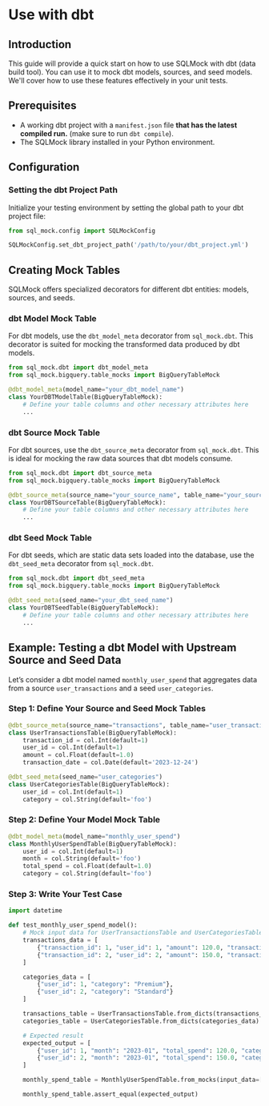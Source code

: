 # Use with dbt

## Introduction

This guide will provide a quick start on how to use SQLMock with dbt (data build tool). You can use it to mock dbt models, sources, and seed models. We'll cover how to use these features effectively in your unit tests.

## Prerequisites

- A working dbt project with a `manifest.json` file **that has the latest compiled run.** (make sure to run `dbt compile`).
- The SQLMock library installed in your Python environment.

## Configuration

### Setting the dbt Project Path

Initialize your testing environment by setting the global path to your dbt project file:

```python
from sql_mock.config import SQLMockConfig

SQLMockConfig.set_dbt_project_path('/path/to/your/dbt_project.yml')
```

## Creating Mock Tables

SQLMock offers specialized decorators for different dbt entities: models, sources, and seeds.

### dbt Model Mock Table

For dbt models, use the `dbt_model_meta` decorator from `sql_mock.dbt`. This decorator is suited for mocking the transformed data produced by dbt models.

```python
from sql_mock.dbt import dbt_model_meta
from sql_mock.bigquery.table_mocks import BigQueryTableMock

@dbt_model_meta(model_name="your_dbt_model_name")
class YourDBTModelTable(BigQueryTableMock):
    # Define your table columns and other necessary attributes here
    ...
```

### dbt Source Mock Table

For dbt sources, use the `dbt_source_meta` decorator from `sql_mock.dbt`. This is ideal for mocking the raw data sources that dbt models consume.

```python
from sql_mock.dbt import dbt_source_meta
from sql_mock.bigquery.table_mocks import BigQueryTableMock

@dbt_source_meta(source_name="your_source_name", table_name="your_source_table")
class YourDBTSourceTable(BigQueryTableMock):
    # Define your table columns and other necessary attributes here
    ...
```

### dbt Seed Mock Table

For dbt seeds, which are static data sets loaded into the database, use the `dbt_seed_meta` decorator from `sql_mock.dbt`.

```python
from sql_mock.dbt import dbt_seed_meta
from sql_mock.bigquery.table_mocks import BigQueryTableMock

@dbt_seed_meta(seed_name="your_dbt_seed_name")
class YourDBTSeedTable(BigQueryTableMock):
    # Define your table columns and other necessary attributes here
    ...
```

## Example: Testing a dbt Model with Upstream Source and Seed Data

Let’s consider a dbt model named `monthly_user_spend` that aggregates data from a source `user_transactions` and a seed `user_categories`.

### Step 1: Define Your Source and Seed Mock Tables

```python
@dbt_source_meta(source_name="transactions", table_name="user_transactions")
class UserTransactionsTable(BigQueryTableMock):
    transaction_id = col.Int(default=1)
    user_id = col.Int(default=1)
    amount = col.Float(default=1.0)
    transaction_date = col.Date(default='2023-12-24')

@dbt_seed_meta(seed_name="user_categories")
class UserCategoriesTable(BigQueryTableMock):
    user_id = col.Int(default=1)
    category = col.String(default='foo')
```

### Step 2: Define Your Model Mock Table

```python
@dbt_model_meta(model_name="monthly_user_spend")
class MonthlyUserSpendTable(BigQueryTableMock):
    user_id = col.Int(default=1)
    month = col.String(default='foo')
    total_spend = col.Float(default=1.0)
    category = col.String(default='foo')
```

### Step 3: Write Your Test Case

```python
import datetime

def test_monthly_user_spend_model():
    # Mock input data for UserTransactionsTable and UserCategoriesTable
    transactions_data = [
        {"transaction_id": 1, "user_id": 1, "amount": 120.0, "transaction_date": datetime.date(2023, 1, 10)},
        {"transaction_id": 2, "user_id": 2, "amount": 150.0, "transaction_date": datetime.date(2023, 1, 20)},
    ]

    categories_data = [
        {"user_id": 1, "category": "Premium"},
        {"user_id": 2, "category": "Standard"}
    ]

    transactions_table = UserTransactionsTable.from_dicts(transactions_data)
    categories_table = UserCategoriesTable.from_dicts(categories_data)

    # Expected result
    expected_output = [
        {"user_id": 1, "month": "2023-01", "total_spend": 120.0, "category": "Premium"},
        {"user_id": 2, "month": "2023-01", "total_spend": 150.0, "category": "Standard"},
    ]

    monthly_spend_table = MonthlyUserSpendTable.from_mocks(input_data=[transactions_table, categories_table])

    monthly_spend_table.assert_equal(expected_output)
```
